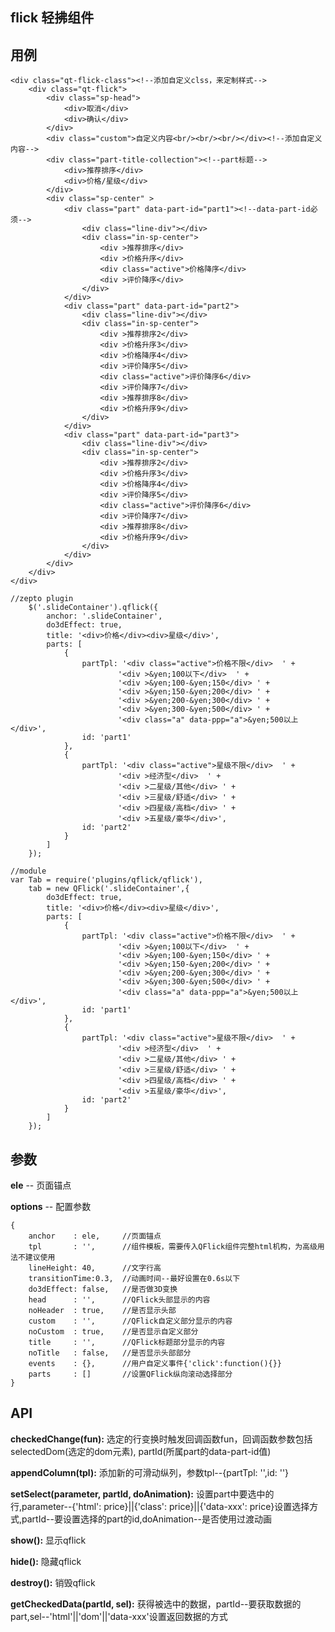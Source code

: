 
## flick 轻拂组件

## 用例

	<div class="qt-flick-class"><!--添加自定义clss，来定制样式-->
        <div class="qt-flick">
            <div class="sp-head">
                <div>取消</div>
                <div>确认</div>
            </div>
            <div class="custom">自定义内容<br/><br/><br/></div><!--添加自定义内容-->
            <div class="part-title-collection"><!--part标题-->
                <div>推荐排序</div>
                <div>价格/星级</div>
            </div>
            <div class="sp-center" >
                <div class="part" data-part-id="part1"><!--data-part-id必须-->
                    <div class="line-div"></div>
                    <div class="in-sp-center">
                        <div >推荐排序</div>
                        <div >价格升序</div>
                        <div class="active">价格降序</div>
                        <div >评价降序</div>
                    </div>
                </div>
                <div class="part" data-part-id="part2">
                    <div class="line-div"></div>
                    <div class="in-sp-center">
                        <div >推荐排序2</div>
                        <div >价格升序3</div>
                        <div >价格降序4</div>
                        <div >评价降序5</div>
                        <div class="active">评价降序6</div>
                        <div >评价降序7</div>
                        <div >推荐排序8</div>
                        <div >价格升序9</div>
                    </div>
                </div>
                <div class="part" data-part-id="part3">
                    <div class="line-div"></div>
                    <div class="in-sp-center">
                        <div >推荐排序2</div>
                        <div >价格升序3</div>
                        <div >价格降序4</div>
                        <div >评价降序5</div>
                        <div class="active">评价降序6</div>
                        <div >评价降序7</div>
                        <div >推荐排序8</div>
                        <div >价格升序9</div>
                    </div>
                </div>
            </div>
        </div>
    </div>

    //zepto plugin
        $('.slideContainer').qflick({
            anchor: '.slideContainer',
            do3dEffect: true,
            title: '<div>价格</div><div>星级</div>',
            parts: [
                {
                    partTpl: '<div class="active">价格不限</div>  ' +
                            '<div >&yen;100以下</div>  ' +
                            '<div >&yen;100-&yen;150</div> ' +
                            '<div >&yen;150-&yen;200</div> ' +
                            '<div >&yen;200-&yen;300</div> ' +
                            '<div >&yen;300-&yen;500</div> ' +
                            '<div class="a" data-ppp="a">&yen;500以上</div>',
                    id: 'part1'
                },
                {
                    partTpl: '<div class="active">星级不限</div>  ' +
                            '<div >经济型</div>  ' +
                            '<div >二星级/其他</div> ' +
                            '<div >三星级/舒适</div> ' +
                            '<div >四星级/高档</div> ' +
                            '<div >五星级/豪华</div>',
                    id: 'part2'
                }
            ]
        });

    //module
    var Tab = require('plugins/qflick/qflick'),
        tab = new QFlick('.slideContainer',{
            do3dEffect: true,
            title: '<div>价格</div><div>星级</div>',
            parts: [
                {
                    partTpl: '<div class="active">价格不限</div>  ' +
                            '<div >&yen;100以下</div>  ' +
                            '<div >&yen;100-&yen;150</div> ' +
                            '<div >&yen;150-&yen;200</div> ' +
                            '<div >&yen;200-&yen;300</div> ' +
                            '<div >&yen;300-&yen;500</div> ' +
                            '<div class="a" data-ppp="a">&yen;500以上</div>',
                    id: 'part1'
                },
                {
                    partTpl: '<div class="active">星级不限</div>  ' +
                            '<div >经济型</div>  ' +
                            '<div >二星级/其他</div> ' +
                            '<div >三星级/舒适</div> ' +
                            '<div >四星级/高档</div> ' +
                            '<div >五星级/豪华</div>',
                    id: 'part2'
                }
            ]
        });

## 参数

**ele** -- 页面锚点

**options** --  配置参数

    {
        anchor    : ele,     //页面锚点
        tpl       : '',      //组件模板，需要传入QFlick组件完整html机构，为高级用法不建议使用
        lineHeight: 40,      //文字行高
        transitionTime:0.3,  //动画时间--最好设置在0.6s以下
        do3dEffect: false,   //是否做3D变换
        head      : '',      //QFlick头部显示的内容
        noHeader  : true,    //是否显示头部
        custom    : '',      //QFlick自定义部分显示的内容
        noCustom  : true,    //是否显示自定义部分
        title     : '',      //QFlick标题部分显示的内容
        noTitle   : false,   //是否显示头部部分
        events    : {},      //用户自定义事件{'click':function(){}}
        parts     : []       //设置QFlick纵向滚动选择部分
    }

## API

**checkedChange(fun):** 选定的行变换时触发回调函数fun，回调函数参数包括selectedDom(选定的dom元素), partId(所属part的data-part-id值)

**appendColumn(tpl):** 添加新的可滑动纵列，参数tpl--{partTpl: '',id: ''}

**setSelect(parameter, partId, doAnimation):** 设置part中要选中的行,parameter--{'html': price}||{'class': price}||{'data-xxx': price}设置选择方式,partId--要设置选择的part的id,doAnimation--是否使用过渡动画

**show():**  显示qflick

**hide():**  隐藏qflick

**destroy():**  销毁qflick

**getCheckedData(partId, sel):**  获得被选中的数据，partId--要获取数据的part,sel--'html'||'dom'||'data-xxx'设置返回数据的方式
